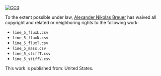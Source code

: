 [![CC0](http://i.creativecommons.org/p/zero/1.0/88x31.png)](http://creativecommons.org/publicdomain/zero/1.0/)

To the extent possible under law, [Alexander Nikolas Breuer](http://dial3343.org) has waived all copyright and related or neighboring rights to the following work:

* `line_5_fluxL.csv`
* `line_5_fluxN.csv`
* `line_5_fluxT.csv`
* `line_5_mass.csv`
* `line_5_stiffT.csv`
* `line_5_stiffV.csv`

This work is published from: United States.
